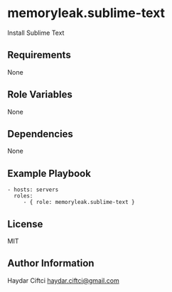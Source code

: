 memoryleak.sublime-text
=======================

Install Sublime Text

Requirements
------------

None

Role Variables
--------------

None

Dependencies
------------

None

Example Playbook
----------------

    - hosts: servers
      roles:
         - { role: memoryleak.sublime-text }

License
-------

MIT

Author Information
------------------

Haydar Ciftci <haydar.ciftci@gmail.com>
